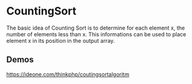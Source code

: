 # CountingSort

The basic idea of Counting Sort is to determine for each element x, the number of elements less than x. This informations can be used to place element x in
its position in the output array.

## Demos

   https://ideone.com/thinkphp/coutingsortalgoritm
